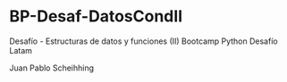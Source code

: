 # BP-Desaf-DatosCondII

Desafío - Estructuras de datos y funciones (II)
Bootcamp Python
Desafío Latam

Juan Pablo Scheihhing